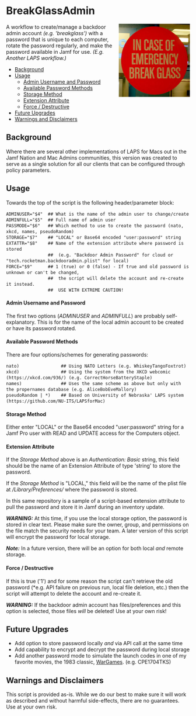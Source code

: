 # BreakGlassAdmin
<img src="images/breakglass.jpg" height="200" align=right>

A workflow to create/manage a backdoor admin account *(e.g. 'breakglass')* with a password that is unique to each computer, rotate the password regularly, and make the password available in Jamf for use. _(E.g. Another LAPS workflow.)_

<!-- TOC depthFrom:2 depthTo:6 withLinks:1 updateOnSave:0 orderedList:0 -->

- [Background](#background)
- [Usage](#usage)
	- [Admin Username and Password](#admin-username-and-password)
	- [Available Password Methods](#available-password-methods)
	- [Storage Method](#storage-method)
	- [Extension Attribute](#extension-attribute)
	- [Force / Destructive](#force-destructive)
- [Future Upgrades](#future-upgrades)
- [Warnings and Disclaimers](#warnings-and-disclaimers)

<!-- /TOC -->

## Background

Where there are several other implementations of LAPS for Macs out in the Jamf Nation and Mac Admins communities, this version was created to serve as a single solution for all our clients that can be configured through policy parameters.

## Usage

Towards the top of the script is the following header/parameter block:

```
ADMINUSER="$4"  ## What is the name of the admin user to change/create
ADMINFULL="$5"  ## Full name of admin user
PASSMODE="$6"   ## Which method to use to create the password (nato, xkcd, names, pseudoRandom)
STORAGE="$7"    ## "LOCAL" or Base64 encoded "user:password" string
EXTATTR="$8"    ## Name of the extension attribute where password is stored
                ##	(e.g. "Backdoor Admin Password" for cloud or "tech.rocketman.backdooradmin.plist" for local)
FORCE="$9"      ## 1 (true) or 0 (false) - If true and old password is unknown or can't be changed,
                ##	the script will delete the account and re-create it instead.
                ##	USE WITH EXTREME CAUTION!
```

#### Admin Username and Password
The first two options (*ADMINUSER* and *ADMINFULL*) are probably self-explanatory. This is for the name of the local admin account to be created or have its password rotated.

#### Available Password Methods
There are four options/schemes for generating passwords:

```
nato)                ## Using NATO Letters (e.g. WhiskeyTangoFoxtrot)
xkcd)                ## Using the system from the XKCD webcomic (https://xkcd.com/936/) (e.g. CorrectHorseBatteryStaple)
names)               ## Uses the same scheme as above but only with the propernames database (e.g. AliceBobEveMallory)
pseudoRandom | *)    ## Based on University of Nebraska' LAPS system (https://github.com/NU-ITS/LAPSforMac)
```
#### Storage Method

Either enter "LOCAL" or the Base64 encoded "user:password" string for a Jamf Pro user with READ and UPDATE access for the Computers object.

#### Extension Attribute

If the *Storage Method* above is an *Authentication: Basic* string, this field should be the name of an Extension Attribute of type 'string' to store the password.

If the *Storage Method* is "LOCAL," this field will be the name of the plist file at */Library/Preferences/* where the password is stored.

In this same repository is a sample of a script-based extension attribute to pull the password and store it in Jamf during an inventory update.

***WARNING:*** At this time, if you use the local storage option, the password is stored in clear text. Please make sure the owner, group, and permissions on the file match the security needs for your team. A later version of this script will encrypt the password for local storage.

***Note:*** In a future version, there will be an option for both local *and* remote storage.

#### Force / Destructive

If this is true ('1') and for some reason the script can't retrieve the old password (*e.g. API failure on previous run, local file deletion, etc.) then the script will attempt to delete the account and re-create it.

***WARNING:*** If the backdoor admin account has files/preferences and this option is selected, those files *will* be deleted! Use at your own risk!

## Future Upgrades

* Add option to store password locally *and* via API call at the same time
* Add capability to encrypt and decrypt the password during local storage
* Add another password mode to simulate the launch codes in one of my favorite movies, the 1983 classic, [WarGames](https://www.imdb.com/title/tt0086567/). (e.g. CPE1704TKS)

## Warnings and Disclaimers

This script is provided as-is. While we do our best to make sure it will work as described and without harmful side-effects, there are no guarantees. Use at your own risk.
